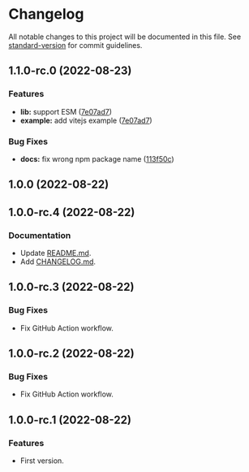 # Changelog

All notable changes to this project will be documented in this file. See [standard-version](https://github.com/conventional-changelog/standard-version) for commit guidelines.

## 1.1.0-rc.0 (2022-08-23)


### Features

* **lib:** support ESM ([7e07ad7](https://github.com/ansidev/swetrix-vue/commit/7e07ad718c946dc47b92f1ef99b5fe5d1f89bccc))
* **example:** add vitejs example ([7e07ad7](https://github.com/ansidev/swetrix-vue/commit/7e07ad718c946dc47b92f1ef99b5fe5d1f89bccc))


### Bug Fixes

* **docs:** fix wrong npm package name ([113f50c](https://github.com/ansidev/swetrix-vue/commit/113f50c7df7d2dc4ea62aacb8ba05ce3eebcd860))

## 1.0.0 (2022-08-22)

## 1.0.0-rc.4 (2022-08-22)

### Documentation

- Update [README.md](./README.md).
- Add [CHANGELOG.md](./CHANGELOG.md).

## 1.0.0-rc.3 (2022-08-22)

### Bug Fixes

- Fix GitHub Action workflow.

## 1.0.0-rc.2 (2022-08-22)

### Bug Fixes

- Fix GitHub Action workflow.

## 1.0.0-rc.1 (2022-08-22)

### Features

- First version.
